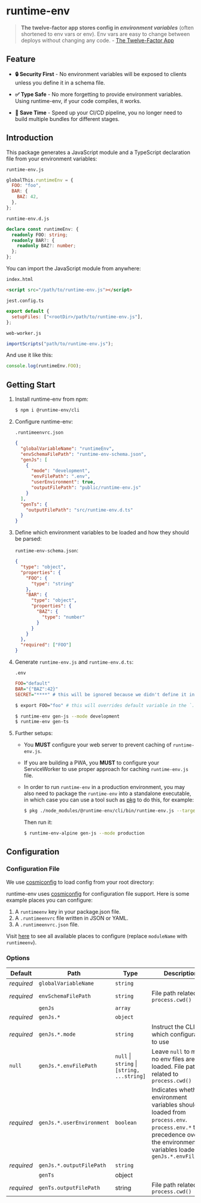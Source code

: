 # runtime-env

> **The twelve-factor app stores config in _environment variables_** (often shortened to env vars or env). Env vars are easy to change between deploys without changing any code. - [The Twelve-Factor App](https://12factor.net/config)

## Feature

- **🔒 Security First** - No environment variables will be exposed to clients unless you define it in a schema file.

- **✅ Type Safe** - No more forgetting to provide environment variables. Using runtime-env, if your code compiles, it works.

- **🚀 Save Time** - Speed up your CI/CD pipeline, you no longer need to build multiple bundles for different stages.

## Introduction

This package generates a JavaScript module and a TypeScript declaration file from your environment variables:

`runtime-env.js`

```js
globalThis.runtimeEnv = {
  FOO: "foo",
  BAR: {
    BAZ: 42,
  },
};
```

`runtime-env.d.js`

```ts
declare const runtimeEnv: {
  readonly FOO: string;
  readonly BAR?: {
    readonly BAZ?: number;
  };
};
```

You can import the JavaScript module from anywhere:

`index.html`

```html
<script src="/path/to/runtime-env.js"></script>
```

`jest.config.ts`

```js
export default {
  setupFiles: ["<rootDir>/path/to/runtime-env.js"],
};
```

`web-worker.js`

```js
importScripts("path/to/runtime-env.js");
```

And use it like this:

```ts
console.log(runtimeEnv.FOO);
```

## Getting Start

1. Install runtime-env from npm:

   ```sh
   $ npm i @runtime-env/cli
   ```

1. Configure runtime-env:

   `.runtimeenvrc.json`

   ```json
   {
     "globalVariableName": "runtimeEnv",
     "envSchemaFilePath": "runtime-env-schema.json",
     "genJs": [
       {
         "mode": "development",
         "envFilePath": ".env",
         "userEnvironment": true,
         "outputFilePath": "public/runtime-env.js"
       }
     ],
     "genTs": {
       "outputFilePath": "src/runtime-env.d.ts"
     }
   }
   ```

1. Define which environment variables to be loaded and how they should be parsed:

   `runtime-env-schema.json`:

   ```json
   {
     "type": "object",
     "properties": {
       "FOO": {
         "type": "string"
       },
       "BAR": {
         "type": "object",
         "properties": {
           "BAZ": {
             "type": "number"
           }
         }
       }
     },
     "required": ["FOO"]
   }
   ```

1. Generate `runtime-env.js` and `runtime-env.d.ts`:

   `.env`

   ```ini
   FOO="default"
   BAR="{"BAZ":42}"
   SECRET="****" # this will be ignored because we didn't define it in the schema above
   ```

   ```sh
   $ export FOO="foo" # this will overrides default variable in the `.env` file
   ```

   ```sh
   $ runtime-env gen-js --mode development
   $ runtime-env gen-ts
   ```

1. Further setups:

   - You **MUST** configure your web server to prevent caching of `runtime-env.js`.

   - If you are building a PWA, you **MUST** to configure your ServiceWorker to use proper approach for caching `runtime-env.js` file.

   - In order to run `runtime-env` in a production environment, you may also need to package the `runtime-env` into a standalone executable, in which case you can use a tool such as [pkg](https://npmjs.com/pkg) to do this, for example:

     ```sh
     $ pkg ./node_modules/@runtime-env/cli/bin/runtime-env.js --target node18-alpine-x64 --output runtime-env-alpine
     ```

     Then run it:

     ```sh
     $ runtime-env-alpine gen-js --mode production
     ```

## Configuration

### Configuration File

We use [cosmiconfig](https://www.npmjs.com/package/cosmiconfig#searchplaces) to load config from your root directory:

runtime-env uses [cosmiconfig](https://www.npmjs.com/package/cosmiconfig) for configuration file support. Here is some example places you can configure:

1. A `runtimeenv` key in your package.json file.
1. A `.runtimeenvrc` file written in JSON or YAML.
1. A `.runtimeenvrc.json` file.

Visit [here](https://www.npmjs.com/package/cosmiconfig#searchplaces) to see all available places to configure (replace `moduleName` with `runtimeenv`).

### Options

| Default    | Path                      | Type                                        | Description                                                                                                                                                                   |
| ---------- | ------------------------- | ------------------------------------------- | ----------------------------------------------------------------------------------------------------------------------------------------------------------------------------- |
| _required_ | `globalVariableName`      | `string`                                    |                                                                                                                                                                               |
| _required_ | `envSchemaFilePath`       | `string`                                    | File path related to `process.cwd()`                                                                                                                                          |
|            | `genJs`                   | `array`                                     |                                                                                                                                                                               |
| _required_ | `genJs.*`                 | `object`                                    |                                                                                                                                                                               |
| _required_ | `genJs.*.mode`            | `string`                                    | Instruct the CLI which configuration to use                                                                                                                                   |
| `null`     | `genJs.*.envFilePath`     | `null` \| `string` \| `[string, ...string]` | Leave `null` to mean no env files are loaded. File path related to `process.cwd()`                                                                                            |
| _required_ | `genJs.*.userEnvironment` | `boolean`                                   | Indicates whether environment variables should be loaded from `process.env`. `process.env.*` takes precedence over the environment variables loaded via `genJs.*.envFilePath` |
| _required_ | `genJs.*.outputFilePath`  | `string`                                    |                                                                                                                                                                               |
|            | `genTs`                   | object                                      |                                                                                                                                                                               |
| _required_ | `genTs.outputFilePath`    | string                                      | File path related to `process.cwd()`                                                                                                                                          |
